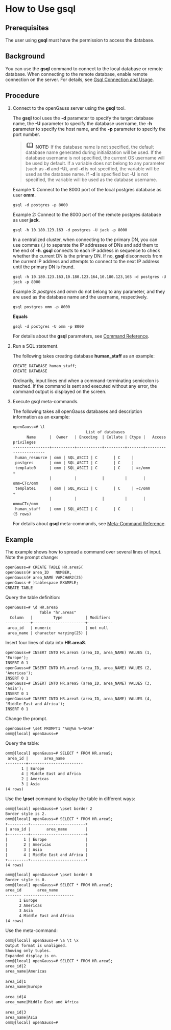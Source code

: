 # How to Use gsql<a name="EN-US_TOPIC_0294748989"></a>

## Prerequisites<a name="en-us_topic_0059779027_s7c2e433674384463a42b1e562a499257"></a>

The user using **gsql**  must have the permission to access the database.

## Background<a name="en-us_topic_0059779027_sec8c9233ebad4d6da06846cb31af1f44"></a>

You can use the  **gsql**  command to connect to the local database or remote database. When connecting to the remote database, enable remote connection on the server. For details, see  [Gsql Connection and Usage](../GettingStarted/gsql-connection-and-usage.md).
## Procedure<a name="en-us_topic_0059779027_s88b93467806944068b85cf2ec928ae02"></a>

1.  Connect to the openGauss server using the  **gsql**  tool.

    The  **gsql**  tool uses the  **-d**  parameter to specify the target database name, the  **-U**  parameter to specify the database username, the  **-h**  parameter to specify the host name, and the  **-p**  parameter to specify the port number.

    >![](public_sys-resources/icon-note.gif) **NOTE:** 
    >If the database name is not specified, the default database name generated during initialization will be used. If the database username is not specified, the current OS username will be used by default. If a variable does not belong to any parameter \(such as  **-d**  and  **-U**\), and  **-d**  is not specified, the variable will be used as the database name. If  **-d**  is specified but  **-U**  is not specified, the variable will be used as the database username.

    Example 1: Connect to the 8000 port of the local postgres database as user  **omm**.

    ```
    gsql -d postgres -p 8000
    ```

    Example 2: Connect to the 8000 port of the remote postgres database as user  **jack**.

    ```
    gsql -h 10.180.123.163 -d postgres -U jack -p 8000
    ```

    In a centralized cluster, when connecting to the primary DN, you can use commas \(,\) to separate the IP addresses of DNs and add them to the end of  **-h**.  **gsql**  connects to each IP address in sequence to check whether the current DN is the primary DN. If no,  **gsql**  disconnects from the current IP address and attempts to connect to the next IP address until the primary DN is found.

    ```
    gsql -h 10.180.123.163,10.180.123.164,10.180.123,165 -d postgres -U jack -p 8000
    ```

    Example 3:  _postgres_  and  _omm_  do not belong to any parameter, and they are used as the database name and the username, respectively.

    ```
    gsql postgres omm -p 8000
    ```

    **Equals**

    ```
    gsql -d postgres -U omm -p 8000
    ```

    For details about the  **gsql**  parameters, see  [Command Reference](command-reference.md).

2.  Run a SQL statement.

    The following takes creating database  **human\_staff**  as an example:

    ```
    CREATE DATABASE human_staff;
    CREATE DATABASE
    ```

    Ordinarily, input lines end when a command-terminating semicolon is reached. If the command is sent and executed without any error, the command output is displayed on the screen.

3.  Execute gsql meta-commands.

    The following takes all openGauss databases and description information as an example:

    ```
    openGauss=# \l
                                    List of databases
          Name      |  Owner   | Encoding  | Collate | Ctype |   Access privileges   
    ----------------+----------+-----------+---------+-------+-----------------------
     human_resource | omm | SQL_ASCII | C       | C     | 
     postgres       | omm | SQL_ASCII | C       | C     | 
     template0      | omm | SQL_ASCII | C       | C     | =c/omm         +
                    |          |           |         |       | omm=CTc/omm
     template1      | omm | SQL_ASCII | C       | C     | =c/omm          +
                    |          |           |         |       | omm=CTc/omm
     human_staff    | omm | SQL_ASCII | C       | C     | 
    (5 rows)
    ```

    For details about  **gsql**  meta-commands, see  [Meta-Command Reference](meta-command-reference.md).


## Example<a name="en-us_topic_0059779027_sa12a135ee93d4bfa8fcbf57ae87b805d"></a>

The example shows how to spread a command over several lines of input. Note the prompt change:

```
openGauss=# CREATE TABLE HR.areaS(
openGauss(# area_ID   NUMBER,
openGauss(# area_NAME VARCHAR2(25)
openGauss-# )tablespace EXAMPLE;
CREATE TABLE
```

Query the table definition:

```
openGauss=# \d HR.areaS
               Table "hr.areas"
  Column   |         Type          | Modifiers 
-----------+-----------------------+-----------
 area_id   | numeric               | not null
 area_name | character varying(25) | 
```

Insert four lines of data into  **HR.areaS**.

```
openGauss=# INSERT INTO HR.areaS (area_ID, area_NAME) VALUES (1, 'Europe');
INSERT 0 1
openGauss=# INSERT INTO HR.areaS (area_ID, area_NAME) VALUES (2, 'Americas');
INSERT 0 1
openGauss=# INSERT INTO HR.areaS (area_ID, area_NAME) VALUES (3, 'Asia');
INSERT 0 1
openGauss=# INSERT INTO HR.areaS (area_ID, area_NAME) VALUES (4, 'Middle East and Africa');
INSERT 0 1
```

Change the prompt.

```
openGauss=# \set PROMPT1 '%n@%m %~%R%#'
omm@[local] openGauss=#
```

Query the table:

```
omm@[local] openGauss=# SELECT * FROM HR.areaS;
 area_id |       area_name        
---------+------------------------
       1 | Europe
       4 | Middle East and Africa
       2 | Americas
       3 | Asia
(4 rows)
```

Use the  **\\pset**  command to display the table in different ways:

```
omm@[local] openGauss=# \pset border 2
Border style is 2.
omm@[local] openGauss=# SELECT * FROM HR.areaS;
+---------+------------------------+
| area_id |       area_name        |
+---------+------------------------+
|       1 | Europe                 |
|       2 | Americas               |
|       3 | Asia                   |
|       4 | Middle East and Africa |
+---------+------------------------+
(4 rows)
```

```
omm@[local] openGauss=# \pset border 0
Border style is 0.
omm@[local] openGauss=# SELECT * FROM HR.areaS;
area_id       area_name        
------- ----------------------
      1 Europe
      2 Americas
      3 Asia
      4 Middle East and Africa
(4 rows)
```

Use the meta-command:

```
omm@[local] openGauss=# \a \t \x
Output format is unaligned.
Showing only tuples.
Expanded display is on.
omm@[local] openGauss=# SELECT * FROM HR.areaS;
area_id|2
area_name|Americas

area_id|1
area_name|Europe

area_id|4
area_name|Middle East and Africa

area_id|3
area_name|Asia
omm@[local] openGauss=#
```

